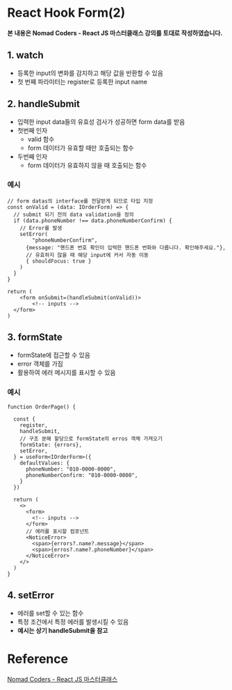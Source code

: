 # React Hook Form(2)

**본 내용은 Nomad Coders - React JS 마스터클래스 강의를 토대로 작성하였습니다.**

##  1. watch

* 등록한 input의 변화를 감지하고 해당 값을 반환할 수 있음
* 첫 번째 파라미터는 register로 등록한 input name



## 2. handleSubmit

* 입력한 input data들의 유효성 검사가 성공하면 form data를 받음
* 첫번째 인자
  * valid 함수
  * form 데이터가 유효할 때만 호출되는 함수
* 두번째 인자
  * form 데이터가 유효하지 않을 때 호출되는 함수




### 예시

```React
// form datas의 interface를 전달받게 되므로 타입 지정
const onValid = (data: IOrderForm) => {
  // submit 되기 전의 data validation을 정의
  if (data.phoneNumber !== data.phoneNumberConfirm) {
    // Error를 발생
    setError(
    	"phoneNumberConfirm",
      {message: "핸드폰 번호 확인이 입력한 핸드폰 번화와 다릅니다. 확인해주세요."},
      // 유효하지 않을 때 해당 input에 커서 자동 이동
      { shouldFocus: true }
    )
  }
}

return (
	<form onSubmit=(handleSubmit(onValid))>
		<!-- inputs -->
  </form>
)
```






## 3. formState

* formState에 접근할 수 있음
* error 객체를 가짐
* 활용하여 에러 메시지를 표시할 수 있음



### 예시

```React
function OrderPage() {
  
  const {
    register,
    handleSubmit,
    // 구조 분해 할당으로 formState의 erros 객체 가져오기
    formState: {errors},
    setError,
  } = useForm<IOrderForm>({
    defaultValues: {
      phoneNumber: "010-0000-0000",
      phoneNumberConfirm: "010-0000-0000",
    }
  })
  
  return (
    <>
      <form>
        <!-- inputs -->
      </form>
      // 에러를 표시할 컴포넌트
      <NoticeError>
        <span>{errors?.name?.message}</span>
        <span>{erros?.name?.phoneNumber}</span>
      </NoticeError>
    </>
  )
}
```



## 4. setError

* 에러를 set할 수 있는 함수
* 특정 조건에서 특정 에러를 발생시킬 수 있음
* **예시는 상기 handleSubmit을 참고**

# Reference

[Nomad Coders - React JS 마스터클래스](https://nomadcoders.co/react-masterclass/lobby)